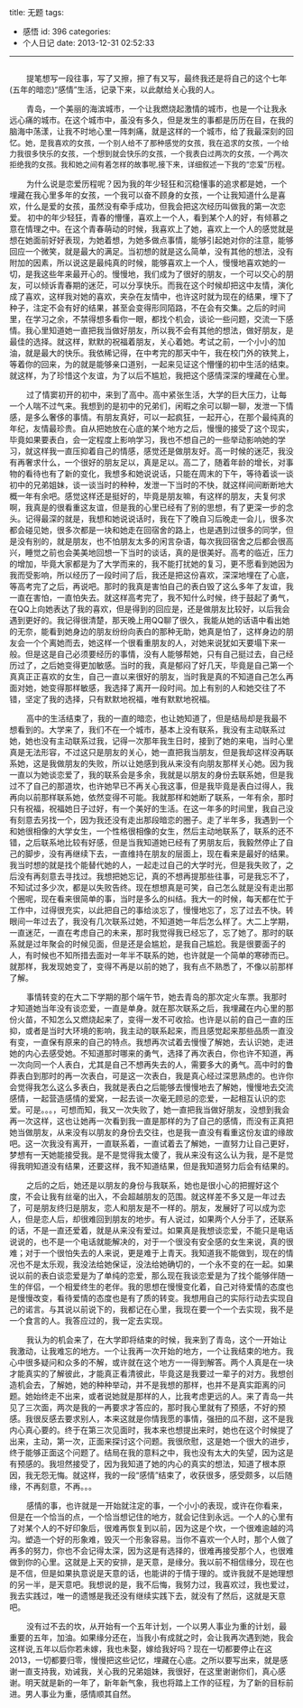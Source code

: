 title: 无题
tags:
  - 感悟
id: 396
categories:
  - 个人日记
date: 2013-12-31 02:52:33
---

<embed src="http://longlongblog-wordpress.stor.sinaapp.com/uploads/2013/12/愿得一人心（电视剧《最美的时光》主题曲）-李行亮.mp3" hidden="true" autostart="true" loop="true">

<span style="font-size: 14px; margin-left: 30px;">提笔想写一段往事，写了又擦，擦了有又写，最终我还是将自己的这个七年(五年的暗恋)“感情”生活，记录下来，以此献给关心我的人。</span>

<span style="font-size: 14px; margin-left: 30px;">青岛，一个美丽的海滨城市，一个让我燃烧起激情的城市，也是一个让我永远心痛的城市。在这个城市中，虽没有多久，但是发生的事都是历历在目，在我的脑海中荡漾，让我不时地心里一阵刺痛，就是这样的一个城市，给了我最深刻的回忆。<span style="font-size: 13px; line-height: 19px;">她，是我喜欢的女孩，一个别人给不了那种感觉的女孩，我在追求的女孩，一个给力我很多快乐的女孩，一个想到就会快乐的女孩，一个我表白过两次的女孩，一个两次拒绝我的女孩。我和她之间有着怎样的故事呢,接下来，详细叙述一下我的“恋爱”历程。</span>

<span style="font-size: 14px; margin-left: 30px;">为什么说是恋爱历程呢？因为我的年少轻狂和沉稳懂事的追求都是她，一个埋藏在我心里多年的女孩，一个我可以奋不顾身的女孩，一个让我知道什么是喜欢，什么是爱的女孩，虽然没有牵手成功，但我会把这次经历叫做我的第一次恋爱。 初中的年少轻狂，青春的懵懂，喜欢上一个人，看到某个人的好，有倾慕之意在情理之中。在这个青春萌动的时候，我喜欢上了她，喜欢上一个人的感觉就是想在她面前好好表现，为她着想，为她多做点事情，能够引起她对你的注意，能够回应一个微笑，就是最大的满足。当初想的就是这么简单，没有其他的想法，没有附加的因素，所以说这是最纯真的时候，能够喜欢上一个人，慢慢地喜欢她的一切，是我这些年来最开心的。慢慢地，我们成为了很好的朋友，一个可以交心的朋友，可以倾诉青春期的迷茫，可以分享快乐。而我在这个时候却把这中友情，演化成了喜欢，这样我对她的喜欢，夹杂在友情中，也许这时就为现在的结果，埋下了种子，注定不会有好的结果，甚至会变得形同陌路，不在会有交集。之后的时间里，在学习之余，不禁得想多看你一眼，都找个机会，谈论一些问题，交流一下感情。我心里知道她一直把我当做好朋友，所以我不会有其他的想法，做好朋友，是最佳的选择。就这样，默默的祝福着朋友，关心着她。考试之前，一个小小的加油，就是最大的快乐。我依稀记得，在中考完的那天中午，我在校门外的铁凳上，等着你的回来，为的就是能够亲口道别，一起来见证这个懵懂的初中生活的结束。就这样，为了珍惜这个友谊，为了以后不尴尬，我把这个感情深深的埋藏在心里。</span>

<span style="font-size: 14px; margin-left: 30px;">过了情窦初开的初中，来到了高中。高中紧张生活，大学的巨大压力，让每一个人喘不过气来。我想到的是初中的兄弟们，闲暇之余可以聊一聊，发泄一下情感，是多么奢侈的事情。有朋友真好，可以一起疯狂，一起开心，在那个最纯真的年纪，友情最珍贵。自从把她放在心底的某个地方之后，慢慢的接受了这个现实，毕竟如果要表白，会一定程度上影响学习，我也不想自己的一些举动影响她的学习，就这样我一直压抑着自己的情感，感觉还是做朋友好。高一时候的迷茫，我没有再奢求什么，一个很好的朋友足以，真是足以。高二了，随着年龄的增长，对事物的看待也有了新的变化，我想多和她说说话，只能在周末的下午，等待着谈一谈初中的兄弟姐妹，谈一谈当时的种种，发泄一下当时的不快，就这样间间断断地大概一年有余吧。感觉这样还是挺好的，毕竟是朋友嘛，有这样的朋友，夫复何求啊，我真是的很看重这友谊，但是我的心里已经有了别的思想，有了更深一步的念头。记得最深的就是，我想和她说说话时，我在下了晚自习后晚走一会儿，很多次都会碰见她，很多次都是一块和她走在回宿舍的路上，也是遇到过很多的同学，但是没有别的，就是朋友，也不怕朋友太多的闲言杂语，每次我回宿舍之后都会很高兴，睡觉之前也会美美地回想一下当时的谈话，真的是很美好。高考的临近，压力的增加，毕竟大家都是为了大学而来的，我不能打扰她的复习，更不愿看到她因为我而受影响，所以经历了一段时间了后，我还是把这份喜欢，深深地埋在了心底，等高考完了之后，再说吧。那时的我真是害怕自己的表白毁了这么多年了友谊，我一直在害怕，一直怕失去。就这样高考完了，我不知什么时候，终于鼓起了勇气，在QQ上向她表达了我的喜欢，但是得到的回应是，还是做朋友比较好，以后我会遇到更好的。我记得很清楚，那天晚上用QQ聊了很久，我能从她的话语中看出她的无奈，能看到她身边的朋友纷纷向表白的那种无助，她真是怕了，这样身边的朋友会一个个离她而去，她这样一个很看重朋友的人，对她来说犹如天要塌下来一般。但是这是自己必须要经历的事情，没有人能够帮她，只有自己挺过去，自己经历过了，之后她变得更加敏感。当时的我，真是郁闷了好几天，毕竟是自己第一个真真正正喜欢的女生，自己一直以来很好的朋友，当时我是真的不知道自己怎么再面对她，她变得那样敏感，我选择了离开一段时间。加上有别的人和她交往了不错，坚定了我的选择，只有默默地祝福，唯有默默地祝福。</span>

<span style="font-size: 14px; margin-left: 30px;">高中的生活结束了，我的一直的暗恋，也让她知道了，但是结局却是我最不想看到的。大学来了，我们不在一个城市，基本上没有联系，我没有主动联系过她，她也没有主动联系过我，记得一次那年我生日时，接到了她的来电，当时心里真是无法形容，不过这只是朋友的关心，她一直把我当朋友，但是我却这样没再联系她，这是我做朋友的失败，所以让她感到我从来没有向朋友那样关心她。因为我一直以为她谈恋爱了，我的联系会是多余，我就是以朋友的身份去联系她，但是我过不了自己的那道坎，也许她早已不再关心我这事，但是我毕竟是表白过得人，我再向以前那样联系她，依然变得不可能。我就那样和她断了联系，一年有余，那时只有祝福，祝福她日子过好，有一个美好的生活。在这一年多的时间里，我自己没有刻意去另找一个，因为我还没有走出那段暗恋的圈子。走了半年多，我遇到一个和她很相像的大学女生，一个性格很相像的女生，然后主动地联系了，联系的还不错，之后联系地比较有好感，但是当我知道她已经有了男朋友后，我毅然停止了自己的脚步，没有再继续下去，一直维持在朋友的层面上，现在看来是最好的结果。我当时想的就是找个能替代她的人，一起走过自己的大学时光，但是我失败了，之后没有再刻意去寻找过。我想把她忘记，真的不想再提那些往事，可是我忘不了，不知试过多少次，都是以失败告终。现在想想真是可笑，自己怎么就是没有走出那个圈呢，现在看来很简单的事，当时是多么的纠结。我大一的时候，每天都在忙于工作中，过得很充实，以此把自己的事给淡忘了，慢慢地忘了，忘了过去不快。转眼间一年过去了，我没有几次联系过她，不知道她一年后怎么样了。大二上学期，一直迷茫，一直在考虑自己的未来，那时我觉得我已经忘了，忘了她了。那时的联系就是过年聚会的时候见面，但是还是会尴尬，是我自己尴尬。我是很要面子的人，有时候也不知所措去面对一年半不联系的她，也许就是一个简单的寒碜而已。就那样，我发现她变了，变得不再是以前的她了，我有点不熟悉了，不像以前那样了解。</span>

<span style="font-size: 14px; margin-left: 30px;">事情转变的在大二下学期的那个端午节，她去青岛的那次定火车票。我那时才知道她当年没有谈恋爱，一直是单身。就在那次联系之后，我埋藏在内心里的那份火苗，不知怎么又燃烧起来了，变得一发不可收拾。也许是以前的自己一直的压抑，或者是当时大环境的影响，我主动的联系起来，而且感觉起来那些品质一直没有变，一直保有原来的自己的特点。我想再次试着去慢慢了解她，去认识她，走进她的内心去感受她。不知道那时哪来的勇气，选择了再次表白，你也许不知道，再一次向同一个人表白，尤其是自己不想再失去的人，需要多大的勇气。高中时的鲁莽表白到那时的再一次表白，可是这一次表白，我是真心经过深思熟虑的。也许你会觉得我怎么这么多表白，我就是表白之后能够去慢慢地去了解她，慢慢地去交流感情，一起营造感情的爱窝，一起去谈一次毫无顾忌的恋爱，一起相互认识的恋爱。可是。。。，可想而知，我又一次失败了，她一直把我当做好朋友，没想到我会再一次这样，这也让她再一次看到我一直是那样的为了自己的感情，而没有正真把她当做朋友，从来没有以朋友的身份去交往，也是我一直没有看重这份友谊的缘故吧。这一次我没有离开，一直联系着，一直试着去了解她，一直努力让自己更好，梦想有一天她能接受我。是不是觉得我太傻了，我从来没有这么认为我，是不是觉得我明知道没有结果，还要这样，我不知道结果，但是我知道努力后会有结果的。</span>

<span style="font-size: 14px; margin-left: 30px;">之后的之后，她还是以朋友的身份与我联系，她也是很小心的把握好这个度，不会让我有丝毫的出入，不会超越朋友的范围。就这样差不多又是一年过去了，可是朋友终归是朋友，恋人和朋友是不一样的。朋友，发展好了可以成为恋人，但是恋人后，却很难回到朋友的地步。有人说过，如果两个人分手了，还联系的话，不是一直还爱着，就是从来没有爱过。如果真是我想谈恋爱，不能只是电话说说的，也不是一个电话就能解决的，对于一个很没有安全感的女生来说，真的很难；对于一个很怕失去的人来说，更是难于上青天。我知道我不能做到，现在的情况也不是太乐观，我没法给她保证，没法给她确切的，一个永不变的在一起。如果说以前的表白谈恋爱是为了单纯的恋爱，那么现在我谈恋爱是为了找个能够伴随一生的伴侣，一个相爱终生的老伴。我的思想在慢慢变化着，自己对待爱情的态度也是慢慢改变，看待爱情的态度也是有了质的转变。我想用自己的实际行动去实现自己的诺言。与其说以前说下的，我都记在心里，我现在要一个一个去实现，我不是一个食言的人。我答应过的，我一定去实现。</span>

<span style="font-size: 14px; margin-left: 30px;">我认为的机会来了，在大学即将结束的时候，我来到了青岛，这个一开始让我激动，让我难忘的地方。一个让我再一次开始的地方，一个让我结束的地方。我心中很多疑问和众多的不解，或许就在这个地方一一得到解答。两个人真是在一块才能真实的了解彼此，才能真正看清彼此，毕竟这是我要过一辈子的对方。我想创造机会去，了解她，她的种种举动，并不是我想的那样，也并不是真实距离的问题。她始终走不出来，或者说她就是那样的人，比我考虑更远的人。来了青岛一共见了三次面，两次是我的一再要求才答应的，那时我心里就有了预感，不好的预感。我很反感去要求别人，本来这就是你情我愿的事情，强扭的瓜不甜，这不是我内心真心要的。终于在第三次见面时，我本来也想提出来时，她也在这个时候提了出来，主动，第一次，正面来探讨这个问题。我很欣慰，这是她一个很大的进步，终于能够正面这个问题了。结局在我的意料之中，我也没有太大的失望，因为这是有预感的。我坦然接受了，因为我知道了她的内心的真实的想法，知道了根本原因，我无怨无悔。就这样，我的一段“感情”结束了，收获很多，感受颇多，以后随缘，不再刻意，不再。。。</span>

<span style="font-size: 14px; margin-left: 30px;">感情的事，也许就是一开始就注定的事，一个小小的表现，或许在你看来，但是在一个恰当的点，一个恰当想记住的地方，就会记住到永远。一个人的心里有了对某个人的不好印象后，很难再恢复到以前，因为这是个坎，一个很难逾越的鸿沟。塑造一个好的形象难，毁灭一个形象容易。当你不喜欢一个人时，那个人做了再多的努力，你也不会记得太深，因为这是有选择的，很难再接受那个人，也很难做到你的心里。这就是上天的安排，是天意，是缘分。我以前不相信缘分，现在也是不信，但是如果执意说是天意的话，也能讲的于情于理的。或许我就不是她理想的另一半，是天意吧。我想说的是，我不后悔，我努力过，我喜欢过，我也爱过，我去实践过，唯一的遗憾是我还没有继续实践下去，就没有了然后，这就是天意吧。</span>

<span style="font-size: 14px; margin-left: 30px;">没有过不去的坎，从开始有一个五年计划，一个以男人事业为重的计划，最重要的五年，加油。如果缘分还在，当我小有成就之时，会让我再次遇到她，我会这样说,五年以后你若未嫁，我也未娶，嫁给我好吗？现在一切都要停止在这2013，一切都要归零，慢慢把这些记忆，埋藏在心底。之所以要写出来，就是感谢一直支持我，劝诫我，关心我的兄弟姐妹，我很好，在这里谢谢你们，真心感谢。明天就是新的一年了，新年新气象，我也将踏上工作的征程，为了新的目标前进。男人事业为重，感情顺其自然。</span></span></embed>